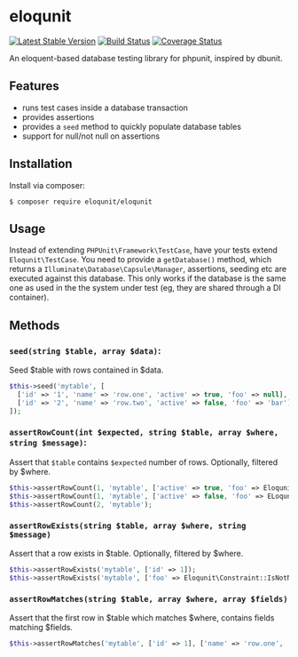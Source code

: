 # eloqunit
[![Latest Stable Version](https://img.shields.io/packagist/v/eloqunit/eloqunit.svg?style=flat-square)](https://packagist.org/packages/eloqunit/eloqunit)
[![Build Status](https://travis-ci.org/brettmc/eloqunit.svg?branch=master)](https://travis-ci.org/brettmc/eloqunit)
[![Coverage Status](https://coveralls.io/repos/github/brettmc/eloqunit/badge.svg?branch=master)](https://coveralls.io/github/brettmc/eloqunit?branch=master)

An eloquent-based database testing library for phpunit, inspired by dbunit.

## Features

* runs test cases inside a database transaction
* provides assertions
* provides a `seed` method to quickly populate database tables
* support for null/not null on assertions

## Installation

Install via composer:

```
$ composer require eloqunit/eloqunit
```

## Usage

Instead of extending `PHPUnit\Framework\TestCase`, have your tests extend `Eloqunit\TestCase`.
You need to provide a `getDatabase()` method, which returns a `Illuminate\Database\Capsule\Manager`, assertions, seeding etc
are executed against this database.
This only works if the database is the same one as used in the the system under test (eg, they are shared through a DI container).

## Methods

### `seed(string $table, array $data)`:

Seed $table with rows contained in $data.

```php
$this->seed('mytable', [
  ['id' => '1', 'name' => 'row.one', 'active' => true, 'foo' => null],
  ['id' => '2', 'name' => 'row.two', 'active' => false, 'foo' => 'bar'],
]);

```

### `assertRowCount(int $expected, string $table, array $where, string $message)`:

Assert that `$table` contains `$expected` number of rows. Optionally, filtered by $where.

```php
$this->assertRowCount(1, 'mytable', ['active' => true, 'foo' => Eloqunit\Constraint::IsNull]);
$this->assertRowCount(1, 'mytable', ['active' => false, 'foo' => ELoqunit\Constraint::IsNotNull];
$this->assertRowCount(2, 'mytable');
```

### `assertRowExists(string $table, array $where, string $message)`

Assert that a row exists in $table. Optionally, filtered by $where.

```php
$this->assertRowExists('mytable', ['id' => 1]);
$this->assertRowExists('mytable', ['foo' => Eloqunit\Constraint::IsNotNull]);
```

### `assertRowMatches(string $table, array $where, array $fields)`

Assert that the first row in $table which matches $where, contains fields matching $fields.

```php
$this->assertRowMatches('mytable', ['id' => 1], ['name' => 'row.one', 'active' => true]);
```
